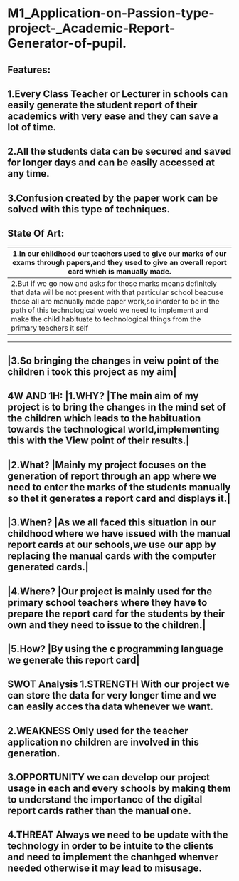 # M1_Application-on-Passion-type-project-_Academic-Report-Generator-of-pupil.
## Features:
1.Every Class Teacher or Lecturer in schools can easily generate the student report of their academics with very ease and they can save a lot of time.
------------------------------------------------------------------------------------------------------------------------------------------------------
2.All the students data can be secured and saved for longer days and can be easily accessed at any time.
------------------------------------------------------------------------------------------------------------------------------------------------------
3.Confusion created by the paper work can be solved with this type of techniques.
------------------------------------------------------------------------------------------------------------------------------------------------------

## State Of Art:
|1.In our childhood our teachers used to give our marks of our exams through papers,and they used to give an overall report card which is  manually made.|
|-------------------------------------------------------------------------------------------------------------------------------------------------------|
|2.But if we go now and asks for those marks means definitely that data will be not present with that particular school beacuse those all are manually made paper work,so inorder to be in the path of this technological woeld we need to implement and make the child habituate to technological things from the primary teachers it self|
--------------------------------------------------------------------------------------------------------------------------------------------------------------------------------------------------------------------------------------------------------------------------------------------------------------------------------------------
|3.So bringing the changes in veiw point of the children i took this project as my aim|
---------------------------------------------------------------------------------------------------------------------------------------------------------------------------------------------------------------------------------------------------------------------------------------------------------------------------------------------

4W AND 1H:
|1.WHY?
|The main aim of my project is to bring the changes in the mind set of the children which leads to the habituation towards the technological world,implementing this with the View point of their results.|
-----------------------------------------------------------------------------------------------------------------------------------------------------------------------------------------------------------
|2.What?
|Mainly my project focuses on the generation of report through an app where we need to enter the marks of the students manually so thet it generates a report card and displays it.|
------------------------------------------------------------------------------------------------------------------------------------------------------------------------------------
|3.When?
|As we all faced this situation in our childhood where we have issued with the manual report cards at our schools,we use our app by replacing the manual cards with the computer generated cards.|
--------------------------------------------------------------------------------------------------------------------------------------------------------------------------------------------------
|4.Where?
|Our project is mainly used for the primary school teachers where they have to prepare the report card for the students by their own and they need to issue to the children.|
-----------------------------------------------------------------------------------------------------------------------------------------------------------------------------
|5.How?
|By using the c programming language we generate this report card|
------------------------------------------------------------------

SWOT Analysis
1.STRENGTH
With our project we can store the data for very longer time and we can easily acces tha data whenever we want.
--------------------------------------------------------------------------------------------------------------
2.WEAKNESS
Only used for the teacher application no children are involved in this generation.
---------------------------------------------------------------------------------
3.OPPORTUNITY
we can develop our project usage in each and every schools by making them to understand the importance of the digital report cards rather than the manual one.
--------------------------------------------------------------------------------------------------------------------------------------------------------------
4.THREAT
Always we need to be update with the technology in order to be intuite to the clients and need to implement the chanhged whenver needed otherwise it may lead to misusage.
---------------------------------------------------------------------------------------------------------------------------------------------------------------------------


